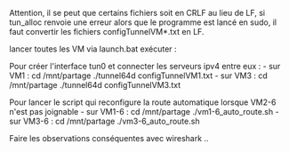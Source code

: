 Attention, il se peut que certains fichiers soit en CRLF au lieu de LF, si tun_alloc renvoie une erreur alors que le programme est lancé en sudo, il faut convertir les fichiers configTunnelVM*.txt en LF.

lancer toutes les VM via launch.bat
exécuter :

Pour créer l'interface tun0 et connecter les serveurs ipv4 entre eux :
    - sur VM1 : cd /mnt/partage
                ./tunnel64d configTunnelVM1.txt
    - sur VM3 : cd /mnt/partage
                ./tunnel64d configTunnelVM3.txt

Pour lancer le script qui reconfigure la route automatique lorsque VM2-6 n'est pas joignable
    - sur VM1-6 : cd /mnt/partage
                ./vm1-6_auto_route.sh
    - sur VM3-6 : cd /mnt/partage
                ./vm3-6_auto_route.sh

Faire les observations conséquentes avec wireshark ..